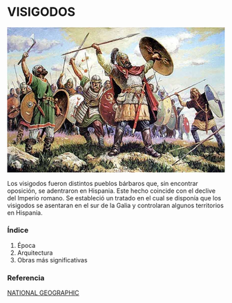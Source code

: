 # VISIGODOS

![VISIGODOS](img/visigodos.jpg)

Los visigodos fueron distintos pueblos bárbaros que, sin encontrar oposición, se
adentraron en Hispania. Este hecho coincide con el declive del Imperio romano. Se
estableció un tratado en el cual se disponía que los visigodos se asentaran en el sur de
la Galia y controlaran algunos territorios en Hispania.

### Índice

1. Época
2. Arquitectura
3. Obras más significativas

### Referencia

[NATIONAL GEOGRAPHIC](https://historia.nationalgeographic.com.es/temas/visigodos)
